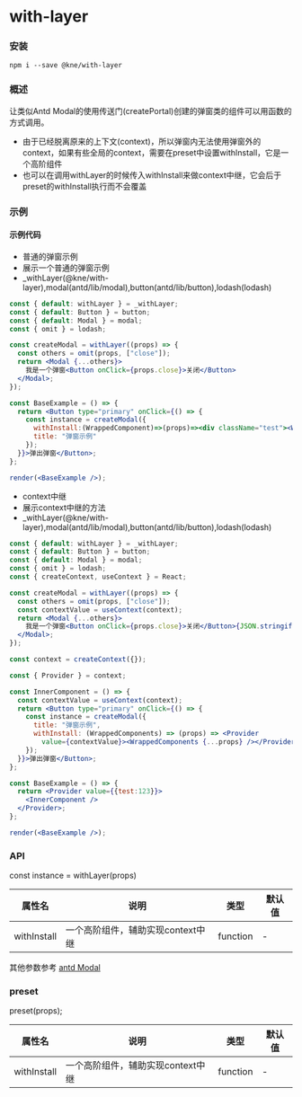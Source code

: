 
# with-layer


### 安装

```shell
npm i --save @kne/with-layer
```


### 概述

让类似Antd Modal的使用传送门(createPortal)创建的弹窗类的组件可以用函数的方式调用。

* 由于已经脱离原来的上下文(context)，所以弹窗内无法使用弹窗外的context，如果有些全局的context，需要在preset中设置withInstall，它是一个高阶组件
* 也可以在调用withLayer的时候传入withInstall来做context中继，它会后于preset的withInstall执行而不会覆盖


### 示例

#### 示例代码

- 普通的弹窗示例
- 展示一个普通的弹窗示例
- _withLayer(@kne/with-layer),modal(antd/lib/modal),button(antd/lib/button),lodash(lodash)

```jsx
const { default: withLayer } = _withLayer;
const { default: Button } = button;
const { default: Modal } = modal;
const { omit } = lodash;

const createModal = withLayer((props) => {
  const others = omit(props, ["close"]);
  return <Modal {...others}>
    我是一个弹窗<Button onClick={props.close}>关闭</Button>
  </Modal>;
});

const BaseExample = () => {
  return <Button type="primary" onClick={() => {
    const instance = createModal({
      withInstall:(WrappedComponent)=>(props)=><div className="test"><WrappedComponent {...props}/></div>,
      title: "弹窗示例"
    });
  }}>弹出弹窗</Button>;
};

render(<BaseExample />);

```

- context中继
- 展示context中继的方法
- _withLayer(@kne/with-layer),modal(antd/lib/modal),button(antd/lib/button),lodash(lodash)

```jsx
const { default: withLayer } = _withLayer;
const { default: Button } = button;
const { default: Modal } = modal;
const { omit } = lodash;
const { createContext, useContext } = React;

const createModal = withLayer((props) => {
  const others = omit(props, ["close"]);
  const contextValue = useContext(context);
  return <Modal {...others}>
    我是一个弹窗<Button onClick={props.close}>关闭</Button>{JSON.stringify(contextValue)}
  </Modal>;
});

const context = createContext({});

const { Provider } = context;

const InnerComponent = () => {
  const contextValue = useContext(context);
  return <Button type="primary" onClick={() => {
    const instance = createModal({
      title: "弹窗示例",
      withInstall: (WrappedComponents) => (props) => <Provider
        value={contextValue}><WrappedComponents {...props} /></Provider>
    });
  }}>弹出弹窗</Button>;
};

const BaseExample = () => {
  return <Provider value={{test:123}}>
    <InnerComponent />
  </Provider>;
};

render(<BaseExample />);

```


### API

const instance = withLayer(props)

|属性名| 说明                   |类型|默认值|
|  ---  |----------------------| --- | --- |
|withInstall| 一个高阶组件，辅助实现context中继 |function|-|

其他参数参考 [antd Modal](https://ant.design/components/modal-cn/)

### preset

preset(props);

|属性名| 说明                   |类型|默认值|
|  ---  |----------------------| --- | --- |
|withInstall| 一个高阶组件，辅助实现context中继 |function|-|

